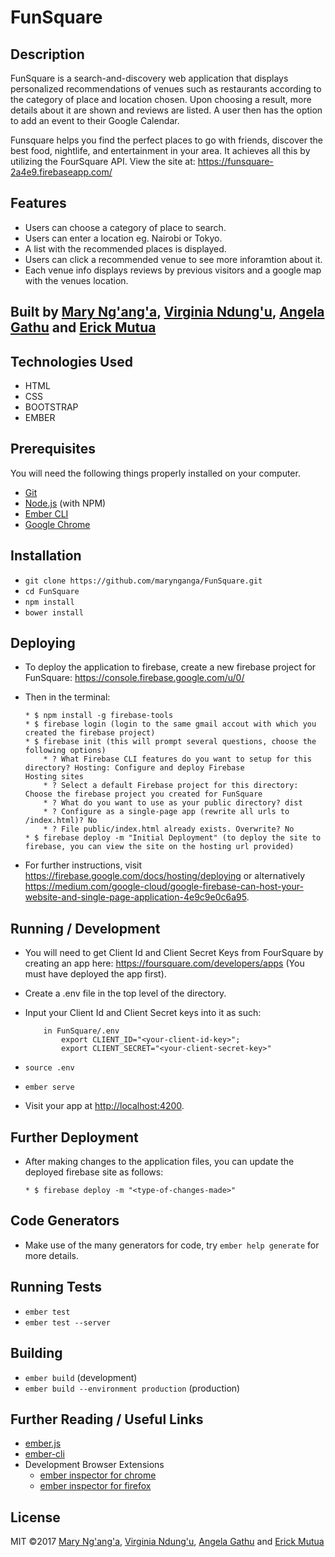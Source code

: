 # FunSquare

## Description

FunSquare is a search-and-discovery web application that displays personalized recommendations of venues such as restaurants according to the category of place and location chosen. Upon choosing a result, more details about it are shown and reviews are listed. A user then has the option to add an event to their Google Calendar.

Funsquare helps you find the perfect places to go with friends, discover the best food, nightlife, and entertainment in your area. It achieves all this by utilizing the FourSquare API. View the site at: https://funsquare-2a4e9.firebaseapp.com/

## Features
* Users can choose a category of place to search.
* Users can enter a location eg. Nairobi or Tokyo.
* A list with the recommended places is displayed.
* Users can click a recommended venue to see more inforamtion about it.
* Each venue info displays reviews by previous visitors and a google map with the venues location. 

## Built by [Mary Ng'ang'a](https://github.com/marynganga), [Virginia Ndung'u](https://github.com/VirginiaNdungu1), [Angela Gathu](https://github.com/agathu87) and [Erick Mutua](https://github.com/rickmutua)
  
## Technologies Used

 * HTML
 * CSS
 * BOOTSTRAP
 * EMBER
 
## Prerequisites

You will need the following things properly installed on your computer.

* [Git](https://git-scm.com/)
* [Node.js](https://nodejs.org/) (with NPM)
* [Ember CLI](https://ember-cli.com/)
* [Google Chrome](https://google.com/chrome/)


## Installation

* `git clone https://github.com/marynganga/FunSquare.git`
* `cd FunSquare`
* `npm install`
* `bower install`

## Deploying

* To deploy the application to firebase, create a new firebase project for FunSquare: https://console.firebase.google.com/u/0/
* Then in the terminal:

      * $ npm install -g firebase-tools
      * $ firebase login (login to the same gmail accout with which you created the firebase project)
      * $ firebase init (this will prompt several questions, choose the following options)
          * ? What Firebase CLI features do you want to setup for this directory? Hosting: Configure and deploy Firebase                   Hosting sites
          * ? Select a default Firebase project for this directory: Choose the firebase project you created for FunSquare
          * ? What do you want to use as your public directory? dist
          * ? Configure as a single-page app (rewrite all urls to /index.html)? No
          * ? File public/index.html already exists. Overwrite? No
      * $ firebase deploy -m "Initial Deployment" (to deploy the site to firebase, you can view the site on the hosting url provided)
* For further instructions, visit https://firebase.google.com/docs/hosting/deploying or alternatively https://medium.com/google-cloud/google-firebase-can-host-your-website-and-single-page-application-4e9c9e0c6a95.

## Running / Development

* You will need to get Client Id and Client Secret Keys from FourSquare by creating an app here:  https://foursquare.com/developers/apps (You must have deployed the app first).
* Create a .env file in the top level of the directory.
* Input your Client Id and Client Secret keys into it as such:

          in FunSquare/.env
              export CLIENT_ID="<your-client-id-key>";
              export CLIENT_SECRET="<your-client-secret-key>"
           
* `source .env`
* `ember serve`
* Visit your app at [http://localhost:4200](http://localhost:4200).

## Further Deployment
* After making changes to the application files, you can update the deployed firebase site as follows:
      
      * $ firebase deploy -m "<type-of-changes-made>"
      
## Code Generators

* Make use of the many generators for code, try `ember help generate` for more details.

## Running Tests

* `ember test`
* `ember test --server`

## Building

* `ember build` (development)
* `ember build --environment production` (production)

## Further Reading / Useful Links

* [ember.js](https://emberjs.com/)
* [ember-cli](https://ember-cli.com/)
* Development Browser Extensions
  * [ember inspector for chrome](https://chrome.google.com/webstore/detail/ember-inspector/bmdblncegkenkacieihfhpjfppoconhi)
  * [ember inspector for firefox](https://addons.mozilla.org/en-US/firefox/addon/ember-inspector/)

## License

MIT &copy;2017 [Mary Ng'ang'a](https://github.com/marynganga), [Virginia Ndung'u](https://github.com/VirginiaNdungu1), [Angela Gathu](https://github.com/agathu87) and [Erick Mutua](https://github.com/rickmutua)
